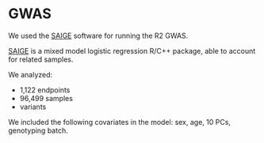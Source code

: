 # GWAS

We used the [SAIGE](https://github.com/weizhouUMICH/SAIGE/) software for running the R2 GWAS. 

[SAIGE](https://github.com/weizhouUMICH/SAIGE/) is a mixed model logistic regression R/C++ package, able to account for related samples. 

We analyzed:

* ​1,122 endpoints
* 96,499 samples
*  variants

We included the following covariates in the model: sex, age, 10 PCs, genotyping batch. 


